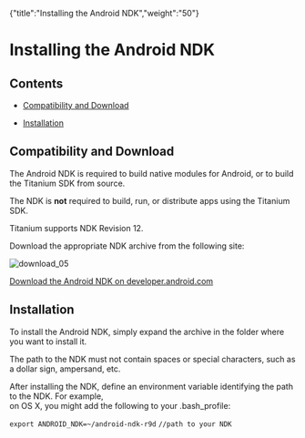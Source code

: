 {"title":"Installing the Android NDK","weight":"50"} 

# Installing the Android NDK

## Contents

*   [Compatibility and Download](#CompatibilityandDownload)
    
*   [Installation](#Installation)
    

## Compatibility and Download

The Android NDK is required to build native modules for Android, or to build the Titanium SDK from source.

The NDK is **not** required to build, run, or distribute apps using the Titanium SDK.

Titanium supports NDK Revision 12.

Download the appropriate NDK archive from the following site:

![download_05](/Images/appc/download/attachments/29004836/download_05.png)

[Download the Android NDK on developer.android.com](http://developer.android.com/sdk/ndk/index.html)

## Installation

To install the Android NDK, simply expand the archive in the folder where you want to install it.

The path to the NDK must not contain spaces or special characters, such as a dollar sign, ampersand, etc.

After installing the NDK, define an environment variable identifying the path to the NDK. For example,  
on OS X, you might add the following to your .bash\_profile:

`export ANDROID_NDK=~/android-ndk-r9d` `//path to your NDK`